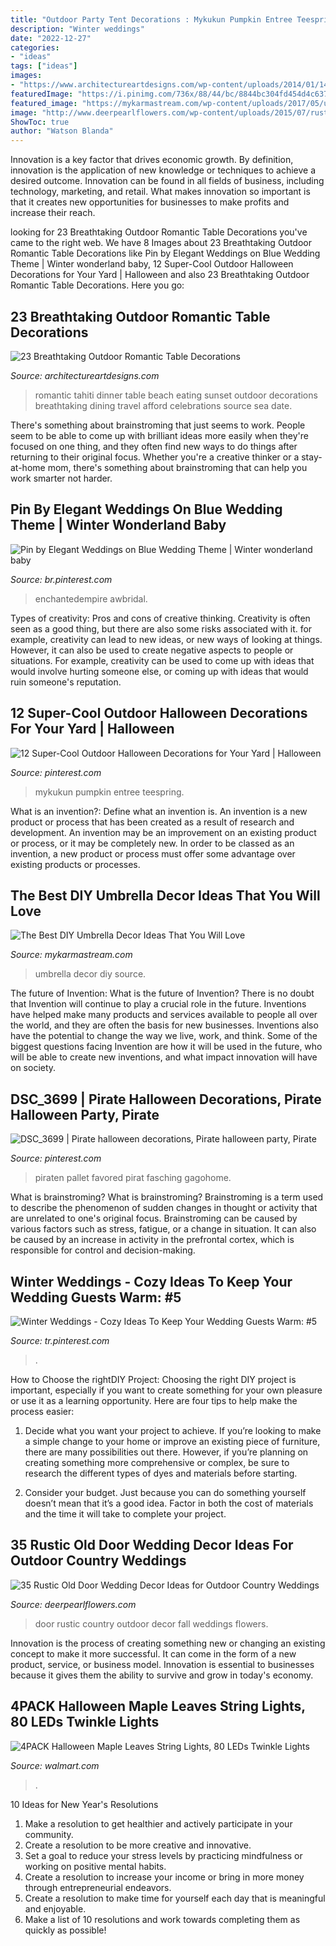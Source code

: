 ```yaml
---
title: "Outdoor Party Tent Decorations : Mykukun Pumpkin Entree Teespring"
description: "Winter weddings"
date: "2022-12-27"
categories:
- "ideas"
tags: ["ideas"]
images:
- "https://www.architectureartdesigns.com/wp-content/uploads/2014/01/1453-630x420.jpg"
featuredImage: "https://i.pinimg.com/736x/88/44/bc/8844bc304fd454d4c637599137e2ff67.jpg"
featured_image: "https://mykarmastream.com/wp-content/uploads/2017/05/umbrella-decor-ideas-3.jpg"
image: "http://www.deerpearlflowers.com/wp-content/uploads/2015/07/rustic-old-door-fall-wedding-enter-ideas.jpg"
ShowToc: true
author: "Watson Blanda"
---
```



Innovation is a key factor that drives economic growth. By definition, innovation is the application of new knowledge or techniques to achieve a desired outcome. Innovation can be found in all fields of business, including technology, marketing, and retail. What makes innovation so important is that it creates new opportunities for businesses to make profits and increase their reach.

	

		
looking for 23 Breathtaking Outdoor Romantic Table Decorations you've came to the right web. We have 8 Images about 23 Breathtaking Outdoor Romantic Table Decorations like Pin by Elegant Weddings on Blue Wedding Theme | Winter wonderland baby, 12 Super-Cool Outdoor Halloween Decorations for Your Yard | Halloween and also 23 Breathtaking Outdoor Romantic Table Decorations. Here you go:
		
    
## 23 Breathtaking Outdoor Romantic Table Decorations

<img loading=lazy src="https://www.architectureartdesigns.com/wp-content/uploads/2014/01/1453-630x420.jpg" onerror="this.onerror=null;this.src='https://tse3.mm.bing.net/th?id=OIP.uSXKvJA5jFSdC5e7A7s8ogHaE8&amp;pid=15.1';" alt="23 Breathtaking Outdoor Romantic Table Decorations">

_Source: architectureartdesigns.com_

>romantic tahiti dinner table beach eating sunset outdoor decorations breathtaking dining travel afford celebrations source sea date. 

	

There's something about brainstroming that just seems to work. People seem to be able to come up with brilliant ideas more easily when they're focused on one thing, and they often find new ways to do things after returning to their original focus. Whether you're a creative thinker or a stay-at-home mom, there's something about brainstroming that can help you work smarter not harder.

    
## Pin By Elegant Weddings On Blue Wedding Theme | Winter Wonderland Baby

<img loading=lazy src="https://i.pinimg.com/736x/88/44/bc/8844bc304fd454d4c637599137e2ff67.jpg" onerror="this.onerror=null;this.src='https://tse4.mm.bing.net/th?id=OIP.CuCgLdd7jI4l5mzeshg_uwAAAA&amp;pid=15.1';" alt="Pin by Elegant Weddings on Blue Wedding Theme | Winter wonderland baby">

_Source: br.pinterest.com_

>enchantedempire awbridal. 

	

Types of creativity: Pros and cons of creative thinking.
Creativity is often seen as a good thing, but there are also some risks associated with it. for example, creativity can lead to new ideas, or new ways of looking at things. However, it can also be used to create negative aspects to people or situations. For example, creativity can be used to come up with ideas that would involve hurting someone else, or coming up with ideas that would ruin someone's reputation.

    
## 12 Super-Cool Outdoor Halloween Decorations For Your Yard | Halloween

<img loading=lazy src="https://i.pinimg.com/736x/24/dc/63/24dc638916b69f876f1edd9c4f479163.jpg" onerror="this.onerror=null;this.src='https://tse2.mm.bing.net/th?id=OIP.vdr_rbgZkubPr8c5VVJ4JQHaJ4&amp;pid=15.1';" alt="12 Super-Cool Outdoor Halloween Decorations for Your Yard | Halloween">

_Source: pinterest.com_

>mykukun pumpkin entree teespring. 

	

What is an invention?: Define what an invention is.
An invention is a new product or process that has been created as a result of research and development. An invention may be an improvement on an existing product or process, or it may be completely new. In order to be classed as an invention, a new product or process must offer some advantage over existing products or processes.

    
## The Best DIY Umbrella Decor Ideas That You Will Love

<img loading=lazy src="https://mykarmastream.com/wp-content/uploads/2017/05/umbrella-decor-ideas-3.jpg" onerror="this.onerror=null;this.src='https://tse3.mm.bing.net/th?id=OIP.QrFg7dHVkrke1YjkYZIDxQHaE8&amp;pid=15.1';" alt="The Best DIY Umbrella Decor Ideas That You Will Love">

_Source: mykarmastream.com_

>umbrella decor diy source. 

	

The future of Invention: What is the future of Invention?
There is no doubt that Invention will continue to play a crucial role in the future. Inventions have helped make many products and services available to people all over the world, and they are often the basis for new businesses. Inventions also have the potential to change the way we live, work, and think. Some of the biggest questions facing Invention are how it will be used in the future, who will be able to create new inventions, and what impact innovation will have on society.

    
## DSC_3699 | Pirate Halloween Decorations, Pirate Halloween Party, Pirate

<img loading=lazy src="https://i.pinimg.com/736x/2a/a7/48/2aa7482bfbe74da57cf1e245b2c7f40f.jpg" onerror="this.onerror=null;this.src='https://tse4.mm.bing.net/th?id=OIP.ib9wPmTeKWehrw59Z6HPvAHaLH&amp;pid=15.1';" alt="DSC_3699 | Pirate halloween decorations, Pirate halloween party, Pirate">

_Source: pinterest.com_

>piraten pallet favored pirat fasching gagohome. 

	

What is brainstroming?
What is brainstroming? Brainstroming is a term used to describe the phenomenon of sudden changes in thought or activity that are unrelated to one's original focus. Brainstroming can be caused by various factors such as stress, fatigue, or a change in situation. It can also be caused by an increase in activity in the prefrontal cortex, which is responsible for control and decision-making.

    
## Winter Weddings - Cozy Ideas To Keep Your Wedding Guests Warm: #5

<img loading=lazy src="https://i.pinimg.com/736x/9c/24/a1/9c24a10d9554b08bfeaa3a56d437832c.jpg" onerror="this.onerror=null;this.src='https://tse2.mm.bing.net/th?id=OIP.cko0Hnxj64wT3KrP-_E_9AHaKT&amp;pid=15.1';" alt="Winter Weddings - Cozy Ideas To Keep Your Wedding Guests Warm: #5">

_Source: tr.pinterest.com_

>. 

	

How to Choose the rightDIY Project:
Choosing the right DIY project is important, especially if you want to create something for your own pleasure or use it as a learning opportunity. Here are four tips to help make the process easier:
1. Decide what you want your project to achieve. If you’re looking to make a simple change to your home or improve an existing piece of furniture, there are many possibilities out there. However, if you’re planning on creating something more comprehensive or complex, be sure to research the different types of dyes and materials before starting.

2. Consider your budget. Just because you can do something yourself doesn’t mean that it’s a good idea. Factor in both the cost of materials and the time it will take to complete your project.

    
## 35 Rustic Old Door Wedding Decor Ideas For Outdoor Country Weddings

<img loading=lazy src="http://www.deerpearlflowers.com/wp-content/uploads/2015/07/rustic-old-door-fall-wedding-enter-ideas.jpg" onerror="this.onerror=null;this.src='https://tse3.mm.bing.net/th?id=OIP.Q6UEuNe83qu9OT412jKOGQHaKB&amp;pid=15.1';" alt="35 Rustic Old Door Wedding Decor Ideas for Outdoor Country Weddings">

_Source: deerpearlflowers.com_

>door rustic country outdoor decor fall weddings flowers. 

	

Innovation is the process of creating something new or changing an existing concept to make it more successful. It can come in the form of a new product, service, or business model. Innovation is essential to businesses because it gives them the ability to survive and grow in today's economy.

    
## 4PACK Halloween Maple Leaves String Lights, 80 LEDs Twinkle Lights

<img loading=lazy src="https://i5.walmartimages.com/asr/125a157b-1f06-47cb-92ea-c0c8532ce237.e8233ac0ae0ac565ca21c90da2dab72a.jpeg" onerror="this.onerror=null;this.src='https://tse2.mm.bing.net/th?id=OIP.tcOK5cmi4IkIribWQT8-WwHaHa&amp;pid=15.1';" alt="4PACK Halloween Maple Leaves String Lights, 80 LEDs Twinkle Lights">

_Source: walmart.com_

>. 

	

10 Ideas for New Year's Resolutions
1. Make a resolution to get healthier and actively participate in your community. 
2. Create a resolution to be more creative and innovative. 
3. Set a goal to reduce your stress levels by practicing mindfulness or working on positive mental habits. 
4. Create a resolution to increase your income or bring in more money through entrepreneurial endeavors. 
5. Create a resolution to make time for yourself each day that is meaningful and enjoyable. 
6. Make a list of 10 resolutions and work towards completing them as quickly as possible!

